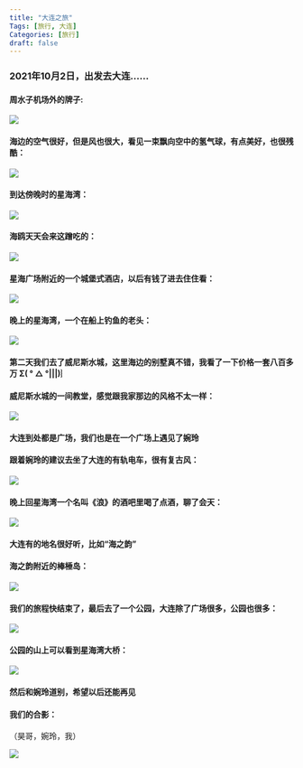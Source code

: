 ```yaml
---
title: "大连之旅"
Tags: [旅行, 大连]
Categories: [旅行]
draft: false
---
```


### 2021年10月2日，出发去大连......

#### 周水子机场外的牌子:

![](/images/dalian/paizi.jpg)

#### 海边的空气很好，但是风也很大，看见一束飘向空中的氢气球，有点美好，也很残酷：

![](/images/dalian/qiqiuchuli.jpg)

#### 到达傍晚时的星海湾：

![](/images/dalian/xinghai.jpg)

#### 海鸥天天会来这蹭吃的：

![](/images/dalian/haiou.jpg)

#### 星海广场附近的一个城堡式酒店，以后有钱了进去住住看：

![](/images/dalian/chengbao.jpg)

#### 晚上的星海湾，一个在船上钓鱼的老头：

![](/images/dalian/yewan.jpg)

#### 第二天我们去了威尼斯水城，这里海边的别墅真不错，我看了一下价格一套八百多万        Σ( ° △ °|||)︴

#### 威尼斯水城的一间教堂，感觉跟我家那边的风格不太一样：

![](/images/dalian/church.jpg)

#### 大连到处都是广场，我们也是在一个广场上遇见了婉玲

#### 跟着婉玲的建议去坐了大连的有轨电车，很有复古风：

![](/images/dalian/bus.jpg)

#### 晚上回星海湾一个名叫《浪》的酒吧里喝了点酒，聊了会天：

![](/images/dalian/jiuba.jpg)

#### 大连有的地名很好听，比如“海之韵”

#### 海之韵附近的棒棰岛：

![](/images/dalian/bangchui.jpg)

#### 我们的旅程快结束了，最后去了一个公园，大连除了广场很多，公园也很多：

![](/images/dalian/park.jpg)

#### 公园的山上可以看到星海湾大桥：

![](/images/dalian/bridge.jpg)

#### 然后和婉玲道别，希望以后还能再见

#### 我们的合影：

（昊哥，婉玲，我）

![](/images/dalian/we2.jpg)

